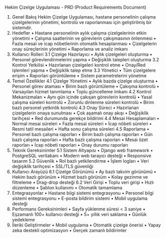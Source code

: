Hekim Çizelge Uygulaması - PRD (Product Requirements Document)
1. Genel Bakış
Hekim Çizelge Uygulaması, hastane personelinin çalışma çizelgelerinin yönetimi, kontrolü ve raporlanması için geliştirilmiş bir sistemdir.
2. Hedefler
•	Hastane personelinin aylık çalışma çizelgelerinin etkin yönetimi
•	Çalışma saatlerinin ve görevlerin çakışmasının önlenmesi
•	Fazla mesai ve icap nöbetlerinin otomatik hesaplanması
•	Çizelgelerin onay süreçlerinin yönetimi
•	Raporlama ve analiz imkanı
3. Kullanıcı Rolleri
3.1 Çizelge Hazırlayıcı
•	Aylık çizelgeleri oluşturma
•	Personel görevlendirmelerini yapma
•	Değişiklik talepleri oluşturma
3.2 Kontrol Yetkilisi
•	Hazırlanan çizelgeleri kontrol etme
•	Onay/Red işlemleri yapma
•	Değişiklik talep etme
3.3 Yönetici
•	Tüm çizelgelere erişim
•	Raporları görüntüleme
•	Sistem parametrelerini yönetme
4. Temel Özellikler
4.1 Çizelge Yönetimi
•	Aylık bazda çizelge oluşturma
•	Personel görev ataması
•	Birim bazlı görüntüleme
•	Çakışma kontrolü
•	Varsayılan hizmet tanımlama
•	Toplu güncelleme imkanı
4.2 Kontrol Mekanizmaları
•	Aynı gün içinde çakışan görevlerin kontrolü
•	Yasal çalışma süreleri kontrolü
•	Zorunlu dinlenme süreleri kontrolü
•	Birim bazlı personel yetkinlik kontrolü
4.3 Onay Süreci
•	Hazırlanan çizelgelerin onaya sunulması
•	Çok aşamalı onay akışı
•	Değişiklik tarihçesi
•	Red durumunda gerekçe bildirimi
4.4 Mesai Hesaplamaları
•	Normal mesai süreleri
•	Fazla mesai süreleri
•	İcap nöbeti süreleri
•	Resmi tatil mesaileri
•	Hafta sonu çalışma süreleri
4.5 Raporlama
•	Personel bazlı çalışma raporları
•	Birim bazlı çalışma raporları
•	Gün bazlı çalışma raporları
•	Hafta bazlı çalışma raporları
•	Mesai özet raporları
•	İcap nöbeti raporları
•	Onay durumu raporları
5. Teknik Gereksinimler
5.1 Sistem Altyapısı
•	Django web framework
•	PostgreSQL veritabanı
•	Modern web tarayıcı desteği
•	Responsive tasarım
5.2 Güvenlik
•	Rol bazlı yetkilendirme
•	İşlem logları
•	Veri değişiklik tarihçesi
•	SSL/TLS güvenliği
6. Kullanıcı Arayüzü
6.1 Çizelge Görünümü
•	Ay bazlı takvim görünümü
•	Hekim bazlı görünüm
•	Hizmet bazlı görünüm
•	Kolay gezinme ve filtreleme
•	Drag-drop desteği
6.2 Veri Girişi
•	Toplu veri girişi
•	Hızlı düzenleme
•	Şablon kullanımı
•	Otomatik tamamlama
7. Entegrasyonlar
•	Hastane bilgi sistemi entegrasyonu
•	Personel bilgi sistemi entegrasyonu
•	E-posta bildirim sistemi
•	Mobil uygulama desteği
8. Performans Gereksinimleri
•	Sayfa yüklenme süresi < 3 saniye
•	Eşzamanlı 100+ kullanıcı desteği
•	5+ yıllık veri saklama
•	Günlük yedekleme
9. İleriki Geliştirmeler
•	Mobil uygulama
•	Otomatik çizelge önerisi
•	Yapay zeka destekli optimizasyon
•	Gerçek zamanlı bildirimler
